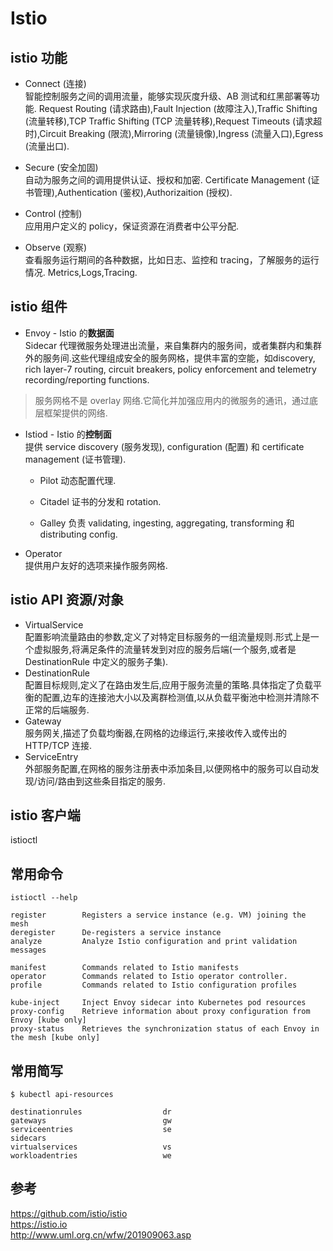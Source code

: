 # Istio

## istio 功能

- Connect (连接)  
    智能控制服务之间的调用流量，能够实现灰度升级、AB 测试和红黑部署等功能.
    Request Routing (请求路由),Fault Injection (故障注入),Traffic Shifting (流量转移),TCP Traffic Shifting (TCP 流量转移),Request Timeouts (请求超时),Circuit Breaking (限流),Mirroring (流量镜像),Ingress (流量入口),Egress (流量出口).

- Secure (安全加固)  
    自动为服务之间的调用提供认证、授权和加密.
    Certificate Management (证书管理),Authentication (鉴权),Authorizaition (授权).

- Control (控制)  
    应用用户定义的 policy，保证资源在消费者中公平分配.

- Observe (观察)  
    查看服务运行期间的各种数据，比如日志、监控和 tracing，了解服务的运行情况.
    Metrics,Logs,Tracing.

## istio 组件

- Envoy - Istio 的**数据面**  
    Sidecar 代理微服务处理进出流量，来自集群内的服务间，或者集群内和集群外的服务间.这些代理组成安全的服务网格，提供丰富的空能，如discovery, rich layer-7 routing, circuit breakers, policy enforcement and telemetry recording/reporting functions.

> 服务网格不是 overlay 网络.它简化并加强应用内的微服务的通讯，通过底层框架提供的网络.

- Istiod - Istio 的**控制面**  
    提供 service discovery (服务发现), configuration (配置) 和 certificate management (证书管理).

    - Pilot 动态配置代理.

    - Citadel 证书的分发和 rotation.

    - Galley 负责 validating, ingesting, aggregating, transforming 和 distributing config.

- Operator  
    提供用户友好的选项来操作服务网格.

## istio API 资源/对象  

- VirtualService  
    配置影响流量路由的参数,定义了对特定目标服务的一组流量规则.形式上是一个虚拟服务,将满足条件的流量转发到对应的服务后端(一个服务,或者是 DestinationRule 中定义的服务子集).
- DestinationRule  
    配置目标规则,定义了在路由发生后,应用于服务流量的策略.具体指定了负载平衡的配置,边车的连接池大小以及离群检测值,以从负载平衡池中检测并清除不正常的后端服务.
- Gateway  
    服务网关,描述了负载均衡器,在网格的边缘运行,来接收传入或传出的 HTTP/TCP 连接.
- ServiceEntry  
    外部服务配置,在网格的服务注册表中添加条目,以便网格中的服务可以自动发现/访问/路由到这些条目指定的服务.

## istio 客户端

istioctl

## 常用命令

```
istioctl --help

register        Registers a service instance (e.g. VM) joining the mesh  
deregister      De-registers a service instance
analyze         Analyze Istio configuration and print validation messages

manifest        Commands related to Istio manifests
operator        Commands related to Istio operator controller.
profile         Commands related to Istio configuration profiles

kube-inject     Inject Envoy sidecar into Kubernetes pod resources
proxy-config    Retrieve information about proxy configuration from Envoy [kube only]
proxy-status    Retrieves the synchronization status of each Envoy in the mesh [kube only]
``` 

## 常用简写

```
$ kubectl api-resources

destinationrules                  dr         
gateways                          gw         
serviceentries                    se         
sidecars                                     
virtualservices                   vs         
workloadentries                   we         

```

## 参考
https://github.com/istio/istio  
https://istio.io  
http://www.uml.org.cn/wfw/201909063.asp  

